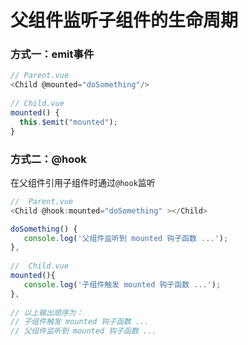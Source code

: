 # 父组件监听子组件的生命周期
### 方式一：emit事件
```javascript
// Parent.vue
<Child @mounted="doSomething"/>
    
// Child.vue
mounted() {
  this.$emit("mounted");
}
```

### 方式二：@hook
在父组件引用子组件时通过`@hook`监听
```javascript
//  Parent.vue
<Child @hook:mounted="doSomething" ></Child>

doSomething() {
   console.log('父组件监听到 mounted 钩子函数 ...');
},
    
//  Child.vue
mounted(){
   console.log('子组件触发 mounted 钩子函数 ...');
},    
    
// 以上输出顺序为：
// 子组件触发 mounted 钩子函数 ...
// 父组件监听到 mounted 钩子函数 ...
```